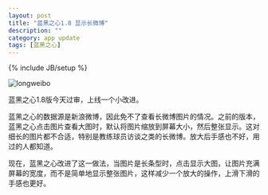```yaml
---
layout: post
title: "蓝黑之心1.8 显示长微博"
description: ""
category: app update
tags: [蓝黑之心]
---
```

{% include JB/setup %}  

![longweibo](http://interbbs.b0.upaiyun.com/longweibo.jpg)

蓝黑之心1.8版今天过审，上线一个小改进。  

蓝黑之心的数据源是新浪微博，因此免不了查看长微博图片的情况。之前的版本，蓝黑之心点击图片查看大图时，默认将图片缩放到屏幕大小，然后整张显示。这对细长的图片都不合适，特别是教练球员访谈之类的长微博。放大后手感也不好，用过的人都知道。  

现在，蓝黑之心改进了这一做法，当图片是长条型时，点击显示大图，让图片充满屏幕的宽度，而不是简单地显示整张图片，这样减少一个放大的操作，上滑下滑的手感也更好。


